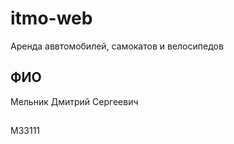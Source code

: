# itmo-web
Аренда аввтомобилей, самокатов и велосипедов
## ФИО
Мельник Дмитрий Сергеевич
##
M33111
##
